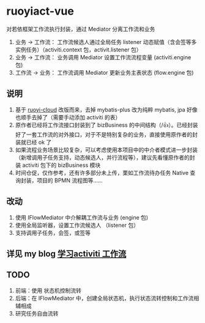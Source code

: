 # ruoyiact-vue
对若依框架工作流执行封装，通过 Mediator 分离工作流和业务
1. 业务 -> 工作流： 工作流候选人通过全局任务 listener 动态赋值（含会签等多实例任务）（activiti.context 包，activit.listener 包）
2. 业务 -> 工作流： 业务调用 Mediator 设置工作流流程变量 (activiti.engine 包)
3. 工作流 -> 业务： 工作流调用 Mediator 更新业务主表状态 (flow.engine 包)


## 说明
1. 基于 [ruoyi-cloud](https://gitee.com/zhangmrit/ruoyi-cloud) 改版而来，去掉 mybatis-plus 改为纯粹 mybatis, jpa 好像也顺手去掉了（需要手动添加 activiti 的表）
2. 原作者已经将工作流接口封装到了 bizBusiness 的中间结构（/👍）。已经封装好了一套工作流的对外接口，对于不是特别复杂的业务，直接使用原作者的封装就已经 ok 了
3. 如果流程业务场景比较复杂，可以考虑使用本项目中的中介者模式进一步封装（新增调用子任务支持，动态候选人，并行流程等），建议先看懂原作者的封装 activiti 包下的 bizBusiness 模块
4. 时间仓促，仅作参考，还有许多部分未上传，栗如工作流待办任务 Native 查询封装，项目的 BPMN 流程图等……
## 改动
1. 使用 IFlowMediator 中介解耦工作流与业务 (engine 包)
2. 使用全局监听器，设置工作流候选人 （listener 包）
3. 支持调用子任务，会签，或签等

## 详见 my blog [学习activiti 工作流](https://blog.csdn.net/u012296499/article/details/108602127)

## TODO
1. 前端：使用 状态机控制流转
2. 后端：在 IFlowMediator 中，创建全局状态机，执行状态流转控制和工作流相辅相成
3. 研究任务自由流转
